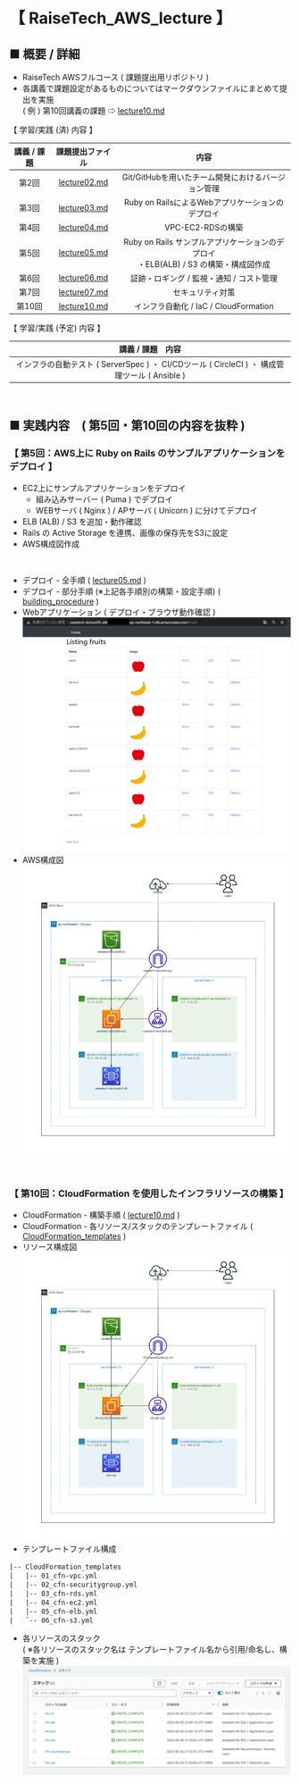 # 【 RaiseTech_AWS_lecture 】
## ■ 概要 / 詳細<br>
- RaiseTech AWSフルコース ( 課題提出用リポジトリ )<br>
- 各講義で課題設定があるものについてはマークダウンファイルにまとめて提出を実施<br>
( 例 ) 第10回講義の課題 ⇨ [lecture10.md](./lecture_task/lecture10/lecture10.md)<br>

【 学習/実践 (済) 内容 】

| 講義 / 課題 |                   課題提出ファイル                    |                                          内容                                          |
| :---------: | :---------------------------------------------------: | :------------------------------------------------------------------------------------: |
|    第2回    |      [lecture02.md](./lecture_task/lecture02.md)      |                   Git/GitHubを用いたチーム開発におけるバージョン管理                   |
|    第3回    |      [lecture03.md](./lecture_task/lecture03.md)      |                    Ruby on RailsによるWebアプリケーションのデプロイ                    |
|    第4回    |      [lecture04.md](./lecture_task/lecture04.md)      |                                   VPC･EC2･RDSの構築                                    |
|    第5回    | [lecture05.md](./lecture_task/lecture05/lecture05.md) | Ruby on Rails サンプルアプリケーションのデプロイ<br>・ELB(ALB) / S3 の構築・構成図作成 |
|    第6回    | [lecture06.md](./lecture_task/lecture06/lecture06.md) |                        証跡・ロギング / 監視・通知 / コスト管理                        |
|    第7回    | [lecture07.md](./lecture_task/lecture07/lecture07.md) |                                    セキュリティ対策                                    |
|   第10回    | [lecture10.md](./lecture_task/lecture10/lecture10.md) |                         インフラ自動化 / IaC / CloudFormation                          | <br> |

【 学習/実践 (予定) 内容 】

|                                       講義 / 課題　内容                                       |
| :-------------------------------------------------------------------------------------------: |
| インフラの自動テスト ( ServerSpec ) ・ CI/CDツール ( CircleCI ) ・ 構成管理ツール ( Ansible ) | <br>

<br>

## ■ 実践内容　( 第5回・第10回の内容を抜粋 )<br>
### 【 第5回：AWS上に Ruby on Rails のサンプルアプリケーションをデプロイ 】<br>
- EC2上にサンプルアプリケーションをデプロイ
  - 組み込みサーバー ( Puma ) でデプロイ
  - WEBサーバ ( Nginx ) / APサーバ ( Unicorn ) に分けてデプロイ
- ELB (ALB) / S3  を追加・動作確認
- Rails の Active Storage を連携、画像の保存先をS3に設定
- AWS構成図作成

<br>

- デプロイ - 全手順 ( [lecture05.md](./lecture_task/lecture05/lecture05.md) )
- デプロイ - 部分手順 (※上記各手順別の構築・設定手順) ( [building_procedure](./lecture_task/lecture05/lecture05.md) )
- Webアプリケーション ( デプロイ・ブラウザ動作確認 )
![Webアプリケーション-ブラウザ動作確認](./lecture_task/lecture05/images/S3_Rails(ActiveStorage)/browser_check1.png)<br>
- AWS構成図
![構成図1](./lecture_task/lecture05/images/Diagram/diagram_lecture05.png)

<br>

### 【 第10回：CloudFormation を使用したインフラリソースの構築 】<br>
- CloudFormation - 構築手順 ( [lecture10.md](./lecture_task/lecture10/lecture10.md) )
- CloudFormation - 各リソース/スタックのテンプレートファイル ( [CloudFormation_templates](./lecture_task/lecture10/CloudFormation_templates) )
- リソース構成図
![構成図2](./lecture_task/lecture10/images//resource_diagram.png)
- テンプレートファイル構成
```
|-- CloudFormation_templates
|   |-- 01_cfn-vpc.yml
|   |-- 02_cfn-securitygroup.yml
|   |-- 03_cfn-rds.yml
|   |-- 04_cfn-ec2.yml
|   |-- 05_cfn-elb.yml
|   `-- 06_cfn-s3.yml
```
- 各リソースのスタック<br>
( ※各リソースのスタック名は テンプレートファイル名から引用/命名し、構築を実施 )<br>
![00_cfn-stacks.png](./lecture_task/lecture10/images/00_cfn-stacks.png)<br>
